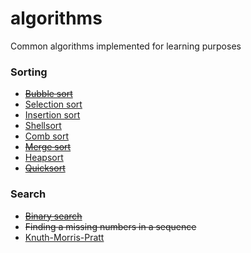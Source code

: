 algorithms
==========

Common algorithms implemented for learning purposes

### Sorting
- <del>[Bubble sort](http://en.wikipedia.org/wiki/Bubble_sort)</del>
- [Selection sort](http://en.wikipedia.org/wiki/Selection_sort)
- [Insertion sort](http://en.wikipedia.org/wiki/Insertion_sort)
- [Shellsort](http://en.wikipedia.org/wiki/Shellsort)
- [Comb sort](http://en.wikipedia.org/wiki/Comb_sort)
- <del>[Merge sort](http://en.wikipedia.org/wiki/Merge_sort)</del>
- [Heapsort](http://en.wikipedia.org/wiki/Heapsort)
- <del>[Quicksort](http://en.wikipedia.org/wiki/Quick_sort)</del>

### Search
- <del>[Binary search](http://en.wikipedia.org/wiki/Binary_search)</del>
- <del>Finding a missing numbers in a sequence</del>
- [Knuth-Morris-Pratt](http://en.wikipedia.org/wiki/Knuth%E2%80%93Morris%E2%80%93Pratt_algorithm)
